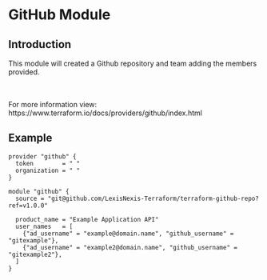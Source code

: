 # GitHub Module

## Introduction

This module will created a Github repository and team adding the members provided.<br />
<br />

<!--- BEGIN_TF_DOCS --->
<!--- END_TF_DOCS --->

<br />
For more information view:<br />
https://www.terraform.io/docs/providers/github/index.html
<br />

## Example

~~~~
provider "github" {
  token        = " "
  organization = " "
}

module "github" {
  source = "git@github.com/LexisNexis-Terraform/terraform-github-repo?ref=v1.0.0"

  product_name = "Example Application API"
  user_names   = [
    {"ad_username" = "example@domain.name", "github_username" = "gitexample"}, 
    {"ad_username" = "example2@domain.name", "github_username" = "gitexample2"},
  ]
}
~~~~